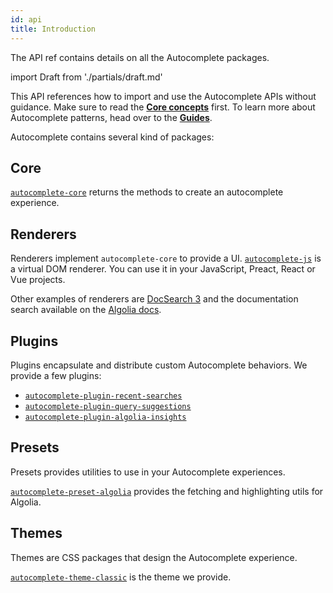 ```yaml
---
id: api
title: Introduction
---
```


The API ref contains details on all the Autocomplete packages.

import Draft from './partials/draft.md'

<Draft />

<!-- - what each package does
- using react or vue, use this
- the api ref explains the raw params, but go to the guides for more comprehensive info, etc.
- package namings, core, recents, presets which provides utils, plugins which are, theme, layouts, etc. -->

This API references how to import and use the Autocomplete APIs without guidance. Make sure to read the [**Core concepts**](basic-options) first. To learn more about Autocomplete patterns, head over to the [**Guides**](adding-suggested-searches).

Autocomplete contains several kind of packages:

## Core

[`autocomplete-core`](createAutocomplete) returns the methods to create an autocomplete experience.

## Renderers

Renderers implement `autocomplete-core` to provide a UI. [`autocomplete-js`](autocomplete-js) is a virtual DOM renderer. You can use it in your JavaScript, Preact, React or Vue projects.

Other examples of renderers are [DocSearch 3](https://docsearch.algolia.com) and the documentation search available on the [Algolia docs](https://www.algolia.com/doc).

## Plugins

Plugins encapsulate and distribute custom Autocomplete behaviors. We provide a few plugins:

- [`autocomplete-plugin-recent-searches`](createLocalStorageRecentSearchesPlugin)
- [`autocomplete-plugin-query-suggestions`](createQuerySuggestionsPlugin)
- [`autocomplete-plugin-algolia-insights`](createAlgoliaInsightsPlugin)

## Presets

Presets provides utilities to use in your Autocomplete experiences.

[`autocomplete-preset-algolia`](getAlgoliaHits) provides the fetching and highlighting utils for Algolia.

## Themes

Themes are CSS packages that design the Autocomplete experience.

[`autocomplete-theme-classic`](autocomplete-theme-classic) is the theme we provide.
